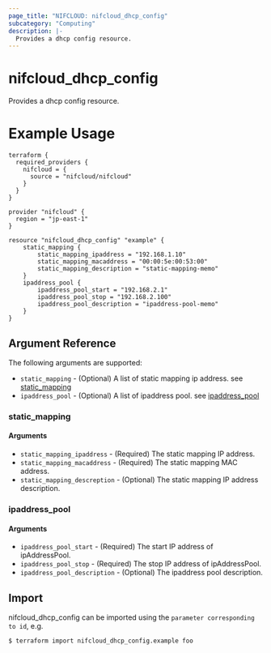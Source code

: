 ```yaml
---
page_title: "NIFCLOUD: nifcloud_dhcp_config"
subcategory: "Computing"
description: |-
  Provides a dhcp config resource.
---
```


# nifcloud_dhcp_config

Provides a dhcp config resource.

# Example Usage

```hcl
terraform {
  required_providers {
    nifcloud = {
      source = "nifcloud/nifcloud"
    }
  }
}

provider "nifcloud" {
  region = "jp-east-1"
}

resource "nifcloud_dhcp_config" "example" {
    static_mapping {
        static_mapping_ipaddress = "192.168.1.10"
        static_mapping_macaddress = "00:00:5e:00:53:00"
        static_mapping_description = "static-mapping-memo"
    }
    ipaddress_pool {
        ipaddress_pool_start = "192.168.2.1"
        ipaddress_pool_stop = "192.168.2.100"
        ipaddress_pool_description = "ipaddress-pool-memo"
    }
}
```

## Argument Reference

The following arguments are supported:

* `static_mapping` - (Optional) A list of static mapping ip address. see [static_mapping](#static_mapping)
* `ipaddress_pool` - (Optional) A list of ipaddress pool. see [ipaddress_pool](#ipaddress_pool)

### static_mapping

#### Arguments

* `static_mapping_ipaddress` - (Required) The static mapping IP address.
* `static_mapping_macaddress` - (Required) The static mapping MAC address.
* `static_mapping_descreption` - (Optional) The static mapping IP address description.

### ipaddress_pool

#### Arguments

* `ipaddress_pool_start` - (Required) The start IP address of ipAddressPool.
* `ipaddress_pool_stop` - (Required) The stop IP address of ipAddressPool.
* `ipaddress_pool_description` - (Optional) The ipaddress pool description.

## Import

nifcloud_dhcp_config can be imported using the `parameter corresponding to id`, e.g.

```
$ terraform import nifcloud_dhcp_config.example foo
```
